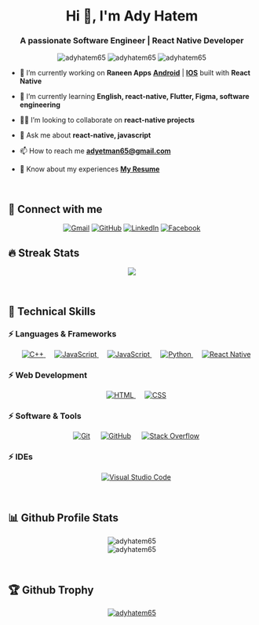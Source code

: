<h1 align="center">Hi 👋, I'm Ady Hatem</h1>
<h3 align="center">A passionate Software Engineer | React Native Developer</h3>

<p align="center"> 
    	<img src="https://komarev.com/ghpvc/?username=adyhatem65&label=Profile%20views&color=0e75b6&style=flat" alt="adyhatem65" />
    	<img src="https://badges.pufler.dev/repos/adyhatem65" alt="adyhatem65" />
	<img src="https://img.shields.io/github/followers/adyhatem65?label=Followers" alt="adyhatem65" />
</p>

- 🔭 I’m currently working on **Raneen Apps** [**Android**](https://play.google.com/store/apps/details?id=com.raneen.mobapp) | [**IOS**](https://apps.apple.com/eg/app/raneen-shop-for-your-home/id1595916027) built with **React Native**

- 🌱 I’m currently learning **English, react-native, Flutter, Figma, software engineering**

- 👯‍♂️ I’m looking to collaborate on **react-native projects**

- 💬 Ask me about **react-native, javascript**

- 📫 How to reach me **adyetman65@gmail.com**

- 📄 Know about my experiences [**My Resume**](https://drive.google.com/file/d/1mBuwVSywHwmcYGEpN1rUwBW0o8TFynGn/view?usp=drivesdk)


<br>


## 📩 Connect with me
<p align="center">
	<a href="mailto:adyetman65@gmail.com"><img img src="https://img.shields.io/badge/gmail-%23EA4335.svg?style=plastic&logo=gmail&logoColor=white" alt="Gmail"/></a>
	<a href="https://github.com/adyhatem65"><img src="https://img.shields.io/badge/github-%23181717.svg?style=plastic&logo=github&logoColor=white" alt="GitHub"/></a>
	<a href="https://www.linkedin.com/in/adyhatem65/"><img src="https://img.shields.io/badge/linkedin-%230A66C2.svg?style=plastic&logo=linkedin&logoColor=white" alt="LinkedIn"/></a>
	<a href="https://www.facebook.com/adyhatem65"><img src="https://img.shields.io/badge/facebook-%231877F2.svg?style=plastic&logo=facebook&logoColor=white" alt="Facebook"/></a>
</p>

## 🔥 Streak Stats
<p align="center"><img src="https://github-readme-streak-stats.herokuapp.com/?user=adyhatem65&theme=algolia" /></p>


<br>


## 🚀 Technical Skills

### ⚡ Languages & Frameworks

<p align="center"> 
  &emsp;
  <a href="https://www.w3schools.com/cpp/" target="_blank"> 
    <img alt="C++" src="https://img.shields.io/badge/C++%20-%2300599C.svg?style=plastic&logo=c%2B%2B&logoColor=white">
  </a> 
  &emsp;
  <a href="https://developer.mozilla.org/en-US/docs/Web/JavaScript" target="_blank"> 
    <img alt="JavaScript" src="https://img.shields.io/badge/JavaScript%20-%23F7DF1E.svg?style=plastic&logo=javascript&logoColor=black">
  </a>
  &emsp;
  <a href="https://www.typescriptlang.org" target="_blank"> 
    <img alt="JavaScript" src="https://img.shields.io/badge/TypeScript%20-%23F7DF1E.svg?style=plastic&logo=typescript&logoColor=black">
  </a>
  &emsp;
  <a href="https://www.python.org" target="_blank">
    <img alt="Python" src="https://img.shields.io/badge/Python%20-%2314354C.svg?style=plastic&logo=python&logoColor=white">
  </a>
  &emsp;
  <a href="https://reactnative.dev/">
    <img alt="React Native" src="https://img.shields.io/badge/React%20Native-0078d7.svg?style=plastic&logo=react&nativeColor=white">
  </a>
</p>

### ⚡ Web Development

<p align="center"> 
  &emsp; 
  <a href="https://www.w3.org/html/" target="_blank"> 
   <img alt="HTML" src="https://img.shields.io/badge/HTML5%20-%23E34F26.svg?style=plastic&logo=html5&logoColor=white">
  </a>   
  &emsp;
  <a href="https://developer.mozilla.org/en-US/docs/Web/CSS" target="_blank">
    <img alt="CSS" src="https://img.shields.io/badge/CSS%20-%231572B6.svg?style=plastic&logo=css3&logoColor=white">
  </a> 
</p>

### ⚡ Software & Tools
 
<p align="center">
  &emsp;
    <a href="https://git-scm.com/"><img alt="Git" src="https://img.shields.io/badge/Git%20-%23F05033.svg?style=plastic&logo=git&logoColor=white"></a>
  &emsp;
    <a href="https://github.com/"><img alt="GitHub" src="https://img.shields.io/badge/github-%23181717.svg?style=plastic&logo=github&logoColor=white"></a>
  &emsp;
    <a href="https://stackoverflow.com/"><img alt="Stack Overflow" src="https://img.shields.io/badge/-Stack%20Overflow-FE7A16?style=plastic&logo=stack-overflow&logoColor=white"></a>
</p>

### ⚡ IDEs
 
<p align="center">
  &emsp;
  <a href="https://code.visualstudio.com/">
     <img alt="Visual Studio Code" src="https://img.shields.io/badge/Visual%20Studio%20Code-0078d7.svg?style=plastic&logo=visual-studio-code&logoColor=white">
  </a>
 </p>


<br>


## 📊 Github Profile Stats
<p align="center">
  <img src="https://github-readme-stats.vercel.app/api/top-langs?username=adyhatem65&show_icons=true&locale=en&layout=compact&theme=algolia" alt="adyhatem65" />
	<br/>
  <img src="https://github-readme-stats.vercel.app/api?username=adyhatem65&show_icons=true&locale=en&theme=algolia" alt="adyhatem65" />
</p>


<br>


 ## 🏆 Github Trophy
<p align="center"> 
	<a href="https://github.com/ryo-ma/github-profile-trophy">
		<img src="https://github-profile-trophy.vercel.app/?username=adyhatem65&layout=compact&theme=algolia" alt="adyhatem65" />
	</a> 
</p>

